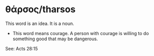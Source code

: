 # θάρσος/tharsos
This word is an idea. It is a noun.
* This word means courage. A person with courage is willing to do something good that may be dangerous.

See: Acts 28:15
